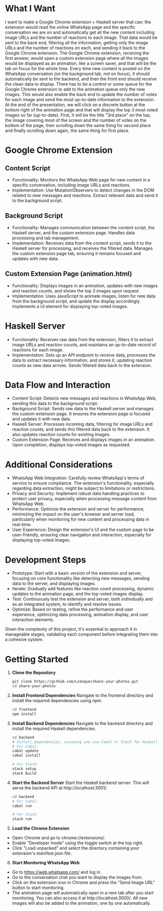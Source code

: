 # What I Want

I want to make a Google Chrome extension + Haskell server that can: the extension would read the online WhatsApp page and the specific conversation we are on and automatically get all the new content including image URLs and the number of reactions to each image. That data would be sent to the back end, filtering all the information, getting only the image URLs and the number of reactions on each, and sending it back to the Google Chrome extension. The Google Chrome extension, receiving the first answer, would open a custom extension page where all the images would be displayed as an animation, like a screen saver, and that will be the tab on focus for the whole time. Every time new content is posted on the WhatsApp conversation (on the background tab, not on focus), it should automatically be sent to the backend, and then the front end should receive the clean data to display. There has to be a control or some queue for the Google Chrome extension to add to the animation queue only the new images. This would also enable the back end to update the number of votes for each image and send the most up-to-date information to the extension. At the end of the presentation, we will click on a discrete button at the bottom right of the animation page and that will display the top 3 most voted images so far (up-to-date). First, it will be the title "3rd place" on the top, the image covering most of the screen and the number of votes on the bottom of the page, then scrolling down the same thing for second place and finally scrolling down again, the same thing for first place.

# Google Chrome Extension

## Content Script

-   Functionality: Monitors the WhatsApp Web page for new content in a specific conversation, including image URLs and reactions.
-   Implementation: Use MutationObservers to detect changes in the DOM related to new messages and reactions. Extract relevant data and send it to the background script.

## Background Script

-   Functionality: Manages communication between the content script, the Haskell server, and the custom extension page. Handles data processing and tab management.
-   Implementation: Receives data from the content script, sends it to the Haskell server for processing, and receives the filtered data. Manages the custom extension page tab, ensuring it remains focused and updates with new data.

## Custom Extension Page (animation.html)

-   Functionality: Displays images in an animation, updates with new images and reaction counts, and shows the top 3 images upon request.
-   Implementation: Uses JavaScript to animate images, listen for new data from the background script, and update the display accordingly. Implements a UI element for displaying top-voted images.

# Haskell Server

-   Functionality: Receives raw data from the extension, filters it to extract image URLs and reaction counts, and maintains an up-to-date record of reactions for each image.
-   Implementation: Sets up an API endpoint to receive data, processes the data to extract necessary information, and stores it, updating reaction counts as new data arrives. Sends filtered data back to the extension.

# Data Flow and Interaction

-   Content Script: Detects new messages and reactions in WhatsApp Web, sending this data to the background script.
-   Background Script: Sends raw data to the Haskell server and manages the custom extension page. It ensures the extension page is focused and updates it with new data.
-   Haskell Server: Processes incoming data, filtering for image URLs and reaction counts, and sends this filtered data back to the extension. It also updates reaction counts for existing images.
-   Custom Extension Page: Receives and displays images in an animation. Upon completion, displays top-voted images as requested.

# Additional Considerations

-   WhatsApp Web Integration: Carefully review WhatsApp's terms of service to ensure compliance. The extension's functionality, especially regarding data extraction, might be subject to limitations or restrictions.
-   Privacy and Security: Implement robust data handling practices to protect user privacy, especially when processing message content from WhatsApp Web.
-   Performance: Optimize the extension and server for performance, minimizing the impact on the user's browser and server load, particularly when monitoring for new content and processing data in real-time.
-   User Experience: Design the extension's UI and the custom page to be user-friendly, ensuring clear navigation and interaction, especially for displaying top-voted images.

# Development Steps

-   Prototype: Start with a basic version of the extension and server, focusing on core functionality like detecting new messages, sending data to the server, and displaying images.
-   Iterate: Gradually add features like reaction count processing, dynamic updates to the animation page, and the top-voted images display.
-   Test: Continuously test the extension and server, both individually and as an integrated system, to identify and resolve issues.
-   Optimize: Based on testing, refine the performance and user experience, optimizing data processing, animation display, and user interaction elements.

Given the complexity of this project, it's essential to approach it in manageable stages, validating each component before integrating them into a cohesive system.

# Getting Started

1.  **Clone the Repository**
    ```sh
    git clone https://github.com/Lzduque/share-your-photos.git
    cd share-your-photos
    ```


2.  **Install Frontend Dependencies**
    Navigate to the frontend directory and install the required dependencies using npm.
    
    ```sh
    cd frontend
    npm install
    ```


3.  **Install Backend Dependencies**
    Navigate to the backend directory and install the required Haskell dependencies.

    ```sh
    cd backend
    # Install dependencies, assuming you use Cabal or Stack for Haskell project management
    # For Cabal:
    cabal update
    cabal install
    
    # For Stack:
    stack setup
    stack build
    ```


4.  **Start the Backend Server**
    Start the Haskell backend server. This will serve the backend API at http://localhost:3001/.
    
    ```sh
    cd backend
    # For Cabal:
    cabal run
    
    # For Stack:
    stack run
    ```


5.  **Load the Chrome Extension**
- Open Chrome and go to chrome://extensions/.
- Enable "Developer mode" using the toggle switch at the top right.
- Click "Load unpacked" and select the directory containing your extension's manifest.json file.


6.  **Start Monitoring WhatsApp Web**
- Go to https://web.whatsapp.com/ and log in.
- Go to the conversation chat you want to display the images from.
- Click on the extension icon in Chrome and press the "Send Image URL" button to start monitoring.
- The animation page will automatically open in a new tab after you start monitoring. You can also access it at http://localhost:3000/. All new images will also be added to the animation, one by one automatically.
